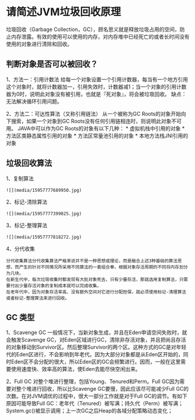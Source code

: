 # 请简述JVM垃圾回收原理
垃圾回收（Garbage Collection，GC），顾名思义就是释放垃圾占用的空间，防止内存泄露。有效的使用可以使用的内存，对内存堆中已经死亡的或者长时间没有使用的对象进行清除和回收。

## 判断对象是否可以被回收？
1、方法一：引用计数法
    给每一个对象设置一个引用计数器，每当有一个地方引用这个对象时，就将计数器加一，引用失效时，计数器减1；当一个对象的引用计数器为0时，说明此对象没有被引用，也就是『死对象』，将会被垃圾回收。
    缺点：无法解决循环引用问题。
    
2、方法二：可达性算法（又称引用链法）
    从一个被称为GC Roots的对象开始向下搜索，如果一个对象到GC Roots没有任何引用链相连时，则说明此对象不可用。
    JAVA中可以作为GC Roots的对象有以下几种：
        *     虚拟机栈中引用的对象
        *     方法区类静态属性引用的对象
        *     方法区常量池引用的对象
        *     本地方法栈JNI引用的对象
    
    
## 垃圾回收算法
1、复制算法
    
    ![](media/15957777689950.jpg)

    
2、标记-清除算法
    
    ![](media/15957777399025.jpg)

    
3、标记-整理算法
    
    ![](media/15957777818272.jpg)


4、分代收集
    
    分代收集算法分代收集算法严格来说并不是一种思想或理论，而是融合上述3种基础的算法思想，而产生的针对不同情况所采用不同算法的一套组合拳，根据对象存活周期的不同将内存划分为几块。
    在新生代中，每次垃圾收集时都发现有大批对象死去，只有少量存活，那就选用复制算法，只需要付出少量存活对象的复制成本就可以完成收集。
    在老年代中，因为对象存活率高、没有额外空间对它进行分配担保，就必须使用标记-清理算法或者标记-整理算法来进行回收。
    
## GC 类型
1、Scavenge GC
一般情况下，当新对象生成，并且在Eden申请空间失败时，就会触发Scavenge GC，对Eden区域进行GC，清除非存活对象，并且把尚且存活的对象移动到Survivor区。然后整理Survivor的两个区。这种方式的GC是对年轻代的Eden区进行，不会影响到年老代。因为大部分对象都是从Eden区开始的，同时Eden区不会分配的很大，所以Eden区的GC会频繁进行。因而，一般在这里需要使用速度快、效率高的算法，使Eden去能尽快空闲出来。

2、Full GC
对整个堆进行整理，包括Young、Tenured和Perm。Full GC因为需要对整个堆进行回收，所以比Scavenge GC要慢，因此应该尽可能减少Full GC的次数。在对JVM调优的过程中，很大一部分工作就是对于Full GC的调节。有如下原因可能导致Full GC：老年代（Tenured）被写满；持久代（Perm）被写满；System.gc()被显示调用；上一次GC之后Heap的各域分配策略动态变化；    
    
    
    
    

    
    
